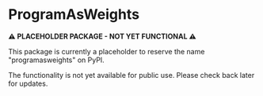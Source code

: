 # ProgramAsWeights

**⚠️ PLACEHOLDER PACKAGE - NOT YET FUNCTIONAL ⚠️**

This package is currently a placeholder to reserve the name "programasweights" on PyPI. 

The functionality is not yet available for public use. Please check back later for updates.
